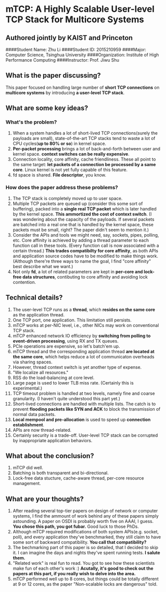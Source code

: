 # mTCP: A Highly Scalable User-level TCP Stack for Multicore Systems
## Authored jointly by KAIST and Princeton

####Student Name: Zhu Li
####Student ID: 2015210959
####Major: Computer Science, Tsinghua University
####Organization: Institute of High Performance Computing
####Instructor: Prof. Jiwu Shu

## What is the paper discussing?
This paper focused on handling large number of **short TCP connections** on **multicore systems** by introducing **a user-level TCP stack**.

## What are some key ideas?
### What's the problem?
1. When a system handles a lot of short-lived TCP connections(surely the payloads are small), state-of-the-art TCP stacks tend to waste a lot of CPU cycles(**up to 80% or so**) in kernel space.
2. **Per-packet processing** brings a lot of back-and-forth between user and kernel space. **context switches can be really expensive**.
3. Connection locality, core affinity, cache friendliness. These all point to the same target: **let packets of a connection be processed by a same core**. Linux kernel is not yet fully capable of this feature.
4. fd space is shared. **File descriptor**, you know.

### How does the paper address these problems?
1. The TCP stack is completely moved up to user space.
2. Multiple TCP packets are queued up (consider this some sort of buffering), packed into a **single real TCP packet** which is later handled by the kernel space. **This ammortized the cost of context switch**. (I was wondering about the capacity of the payloads. If several packets are batched into a real one that is handled by the kernel space, these packets must be small, right? The paper didn't seem to mention it.)
3. Consider the APIs and tools we might need, say, sockets, pipes, polling, etc. Core affinity is achieved by adding a thread parameter to each function call in these tools. (Every function call is now associated with a certain thread.) **This trades compatibilty for core affinity**, as both APIs and application source codes have to be modified to make things work. (Although there're three ways to name the goal, I find "core affinity" best describe what we want.)
4. Not only **fd**, a lot of related parameters are kept in **per-core and lock-free data structures**, contibuting to core affinity and avoiding lock contention.


## Technical details?
1. The user-level TCP runs as a **thread**, which **resides on the same core** as the application thread.
2. One TCP port, one application. This limitation still persists.
3. mTCP works at per-NIC level, i.e., other NICs may work on conventional TCP stack.
4. mTCP enhanced network IO efficiency by **switching from polling to event-driven processing**, using RX and TX queues.
5. PCIe operations are expensive, so let's batch'em up.
6. mTCP thread and the corresponding application thread **are located at the same core**, which helps reduce a lot of communicaton overheads via sharing spaces.
7. However, thread context switch is yet another type of expense.
8. "We localize all resources."
9. RSS do the load-balancing at core level.
10. Large page is used to lower TLB miss rate. (Certainly this is experimental.)
11. TCP timeout problem is handled at two levels, namely fine and coarse granularity. (I haven't quite understood this part yet.)
12. Short-lived connections are handled with multiple lists. The catch is to prevent **flooding packets like SYN and ACK** to block the transmission of normal data packets.
13. **Local mempool and pre-allocation** is used to speed up **connection establishment**.
14. APIs are now thread-related.
15. Certainly security is a trade-off. User-level TCP stack can be corrupted by inappropriate application behaviors.

## What about the conclusion?
1. mTCP did well.
2. Batching is both transparent and bi-directional.
3. Lock-free data stucture, cache-aware thread, per-core resource management.

## What are your thoughts?
1. After reading several top-tier papers on design of network or computer systems, I find the ammount of work behind any of these papers simply astounding. A paper on OSDI is probably worth five on AAAI, I guess. **You chose this path, you got fubar.** Good luck to those PhDs.
2. Although mTCP required modifications of both system APIs(e.g. socket, poll), and every application they've benchmarked, they still claim to have some sort of backward compatibility. **You call that compatibility?**
3. The bechmarking part of this paper is so detailed, that I decided to skip it. I can imagine the days and nights they've spent running tests. **I salute them.**
4. "Related work" is real fun to read. You got to see how these scientists make fun of each other's work :) **Acutally, it's good to check out the papers at this part, if you really wish to delve into the area.**
5. mTCP performed well up to 8 cores, but things could be totally different at 9 or 12 cores, as the paper "Non-scalable locks are dangerous" told.
